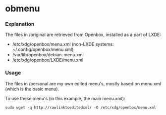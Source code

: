 # obmenu
### Explanation
The files in /original are retrieved from Openbox, installed as a part of LXDE:
* /etc/xdg/openbox/menu.xml (non-LXDE systems: ~/.config/openbox/menu.xml)
* /var/lib/openbox/debian-menu.xml
* /etc/xdg/openbox/LXDE/menu.xml

### Usage
The files in /personal are my own edited menu's, mostly based on menu.xml (which is the basic menu).

To use these menu's (in this example, the main menu.xml):

```
sudo wget -q http://rawlinktoeditedxml/ -O /etc/xdg/openbox/menu.xml
```
